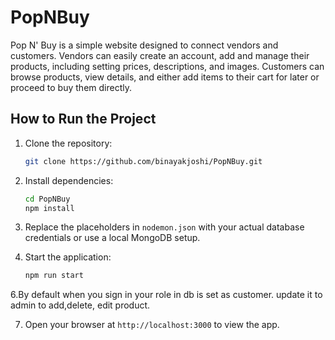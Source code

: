 # PopNBuy
Pop N' Buy is a simple website designed to connect vendors and customers. Vendors can easily create an account, add and manage their products, including setting prices, descriptions, and images. Customers can browse products, view details, and either add items to their cart for later or proceed to buy them directly.
## How to Run the Project

1. Clone the repository:
   ```bash
   git clone https://github.com/binayakjoshi/PopNBuy.git
   ```

2. Install dependencies:
   ```bash
   cd PopNBuy
   npm install
   ```

3. Replace the placeholders in `nodemon.json` with your actual database credentials or use a local MongoDB setup.

5. Start the application:
   ```bash
   npm run start
   ```
6.By default when you sign in your role in db is set as customer. update it to admin to add,delete, edit product.

7. Open your browser at `http://localhost:3000` to view the app.

